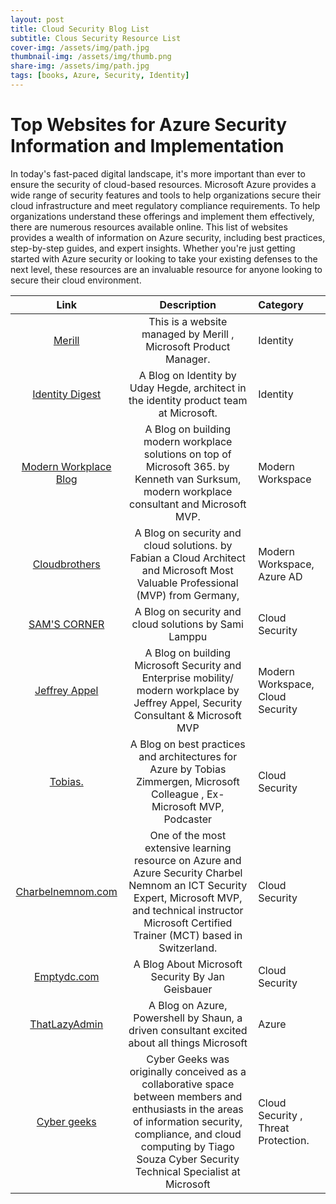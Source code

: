 ```yaml
---
layout: post
title: Cloud Security Blog List
subtitle: Clous Security Resource List
cover-img: /assets/img/path.jpg
thumbnail-img: /assets/img/thumb.png
share-img: /assets/img/path.jpg
tags: [books, Azure, Security, Identity]
---
```


# Top Websites for Azure Security Information and Implementation    


In today's fast-paced digital landscape, it's more important than ever to ensure the security of cloud-based resources. Microsoft Azure provides a wide range of security features and tools to help organizations secure their cloud infrastructure and meet regulatory compliance requirements. To help organizations understand these offerings and implement them effectively, there are numerous resources available online. This list of websites provides a wealth of information on Azure security, including best practices, step-by-step guides, and expert insights. Whether you're just getting started with Azure security or looking to take your existing defenses to the next level, these resources are an invaluable resource for anyone looking to secure their cloud environment.  

  
    
      

 Link | Description |Category|
|:-------------:|:------:|:---------|
[Merill](https://blog.identitydigest.com/)|This is a website managed by Merill , Microsoft Product Manager.| Identity
[Identity Digest](https://blog.identitydigest.com/)| A Blog on Identity by Uday Hegde, architect in the identity product team at Microsoft. | Identity 
[Modern Workplace Blog](https://www.vansurksum.com/)| A Blog on  building modern workplace solutions on top of Microsoft 365. by Kenneth van Surksum, modern workplace consultant and Microsoft MVP. | Modern Workspace
[Cloudbrothers](https://cloudbrothers.info/en/)| A Blog on  security and cloud solutions. by Fabian  a Cloud Architect and Microsoft Most Valuable Professional (MVP) from Germany,  | Modern Workspace, Azure AD
[SAM'S CORNER](https://samilamppu.com/)| A Blog on  security and cloud solutions by Sami Lamppu  | Cloud Security
[Jeffrey Appel](https://jeffreyappel.nl/)| A Blog on  building Microsoft Security and Enterprise mobility/ modern workplace by  Jeffrey Appel, Security Consultant & Microsoft MVP  | Modern Workspace, Cloud Security
[Tobias.](https://zimmergren.net/)| A Blog on  best practices and architectures for Azure by Tobias Zimmergen, Microsoft Colleague , Ex- Microsoft MVP, Podcaster | Cloud Security
[Charbelnemnom.com](https://charbelnemnom.com/)| One of the most extensive learning resource on Azure and Azure Security Charbel Nemnom an ICT Security Expert, Microsoft MVP, and technical instructor Microsoft Certified Trainer (MCT) based in Switzerland. | Cloud Security
[Emptydc.com](https://www.emptydc.com/)| A Blog About Microsoft Security By Jan Geisbauer| Cloud Security
[ThatLazyAdmin](https://www.thatlazyadmin.com/)| A Blog on  Azure, Powershell by Shaun, a driven consultant excited about all things Microsoft | Azure
[Cyber geeks](https://cybergeeks.cloud/)| Cyber ​​Geeks was originally conceived as a collaborative space between members and enthusiasts in the areas of information security, compliance, and cloud computing by Tiago Souza Cyber Security Technical Specialist at Microsoft | Cloud Security , Threat Protection. 

